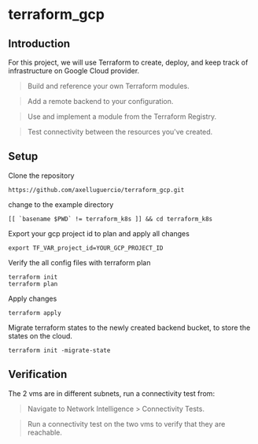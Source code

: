 # terraform_gcp

## Introduction

For this project, we will use Terraform to create, deploy, and keep track of infrastructure on Google Cloud provider.

> Build and reference your own Terraform modules.

> Add a remote backend to your configuration.

> Use and implement a module from the Terraform Registry.

> Test connectivity between the resources you've created.

## Setup

Clone the repository

```
https://github.com/axelluguercio/terraform_gcp.git
```

change to the example directory

```
[[ `basename $PWD` != terraform_k8s ]] && cd terraform_k8s
```

Export your gcp project id to plan and apply all changes

```
export TF_VAR_project_id=YOUR_GCP_PROJECT_ID
```

Verify the all config files with terraform plan

```
terraform init
terraform plan
```

Apply changes

```
terraform apply
```

Migrate terraform states to the newly created backend bucket, to store the states on the cloud.

```
terraform init -migrate-state
```

## Verification

The 2 vms are in different subnets, run a connectivity test from:

> Navigate to Network Intelligence > Connectivity Tests.

> Run a connectivity test on the two vms to verify that they are reachable.